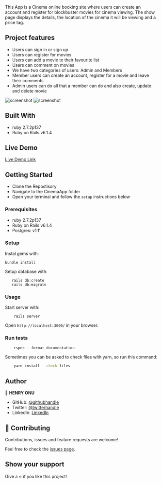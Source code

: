 This App is a Cinema online booking site where users can create an account and register for blockbuster movies for cinema viewing. The show page displays the details, the location of the cinema it will be viewing and a price tag.

## Project features

- Users can sign in or sign up
- Users can register for movies
- Users can add a movie to their favourite list
- Users can comment on movies
- We have two categories of users: Admin and Members
- Member users can create an account, register for a movie and leave their comments
- Admin users can do all that a member can do and also create, update and delete movie


![screenshot](img/game1.png)
![screenshot](img/game2.png)




## Built With

- ruby 2.7.2p137
- Ruby on Rails v6.1.4

## Live Demo
[Live Demo Link](https://enigmatic-wave-62869.herokuapp.com/)





## Getting Started
- Clone the Repostisory
- Navigate to the CinemaApp folder
- Open your terminal and follow the `setup` instructions below

### Prerequisites

- ruby 2.7.2p137
- Ruby on Rails v6.1.4
- Postgres:  v1.1'

### Setup

Instal gems with:

```
bundle install
```

Setup database with:

```
   rails db:create
   rails db:migrate
```


### Usage

Start server with:

```
    rails server
```

Open `http://localhost:3000/` in your browser.

### Run tests

```
    rspec --format documentation
```
Sometimes you can be asked to check files with yarn, so run this command:

```bash
    yarn install --check files 
```



## Author

👤 **HENRY ONU**

- GitHub: [@githubhandle](https://github.com/Henryhaulka)
- Twitter: [@twitterhandle](https://twitter.com/ONUHENRY12)
- LinkedIn: [LinkedIn](https://www.linkedin.com/in/henry-onu)




## 🤝 Contributing

Contributions, issues and feature requests are welcome!

Feel free to check the [issues page](https://github.com/Henryhaulka/CinemaApp/issues/).

## Show your support

Give a ⭐️ if you like this project!

